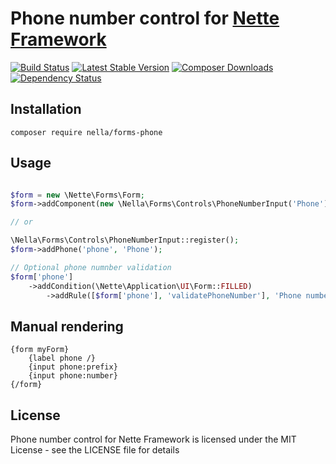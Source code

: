 Phone number control for [Nette Framework](http://nette.org)
=============================================================================================

[![Build Status](https://travis-ci.org/nella/forms-phone.svg?branch=nette)](https://travis-ci.org/nella/forms-phone)
[![Latest Stable Version](https://poser.pugx.org/nella/forms-phone/version.png)](https://packagist.org/packages/nella/forms-phone)
[![Composer Downloads](https://poser.pugx.org/nella/forms-phone/d/total.png)](https://packagist.org/packages/nella/forms-phone)
[![Dependency Status](https://www.versioneye.com/user/projects/534bc4e7fe0d0774a80000f4/badge.svg?style=flat)](https://www.versioneye.com/user/projects/534bc4e7fe0d0774a80000f4)

Installation
------------

```
composer require nella/forms-phone
```

Usage
------

```php

$form = new \Nette\Forms\Form;
$form->addComponent(new \Nella\Forms\Controls\PhoneNumberInput('Phone'), 'phone');

// or

\Nella\Forms\Controls\PhoneNumberInput::register();
$form->addPhone('phone', 'Phone');

// Optional phone numnber validation
$form['phone']
	->addCondition(\Nette\Application\UI\Form::FILLED)
		->addRule([$form['phone'], 'validatePhoneNumber'], 'Phone number is invalid');

```

Manual rendering
----------------

```smarty
{form myForm}
	{label phone /}
	{input phone:prefix}
	{input phone:number}
{/form}
```

License
-------
Phone number control for Nette Framework is licensed under the MIT License - see the LICENSE file for details
